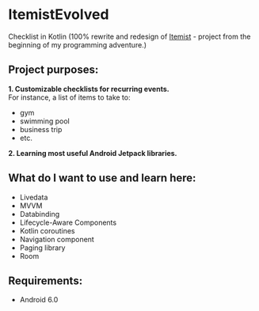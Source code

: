 # ItemistEvolved
Checklist in Kotlin (100% rewrite and redesign of [Itemist](https://github.com/JakubMosakowski/Itemist) - project from the beginning of my programming adventure.)

## Project purposes: 
**1. Customizable checklists for recurring events.**  
For instance, a list of items to take to:
* gym
* swimming pool
* business trip
* etc.

**2. Learning most useful Android Jetpack libraries.**

## What do I want to use and learn here:
* Livedata 
* MVVM 
* Databinding
* Lifecycle-Aware Components
* Kotlin coroutines
* Navigation component
* Paging library
* Room

## Requirements:
* Android 6.0
